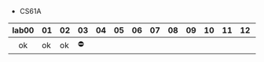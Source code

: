 - CS61A

 lab00 | 01   | 02   | 03   | 04   | 05   | 06   | 07   | 08   | 09   | 10   | 11   | 12   | 13   | 14   
:-:|---|---|---|---|---|---|---|---|---|---|---|---|---|---
   ok   | ok |  ok  | ⛔ |      |      |      |      |      |      |      |      |      |      |      

 


